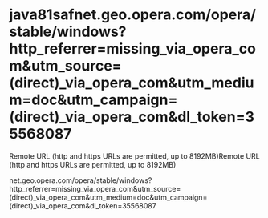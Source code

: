 # java81safnet.geo.opera.com/opera/stable/windows?http_referrer=missing_via_opera_com&utm_source=(direct)_via_opera_com&utm_medium=doc&utm_campaign=(direct)_via_opera_com&dl_token=35568087
Remote URL (http and https URLs are permitted, up to 8192MB)Remote URL (http and https URLs are permitted, up to 8192MB)


net.geo.opera.com/opera/stable/windows?http_referrer=missing_via_opera_com&utm_source=(direct)_via_opera_com&utm_medium=doc&utm_campaign=(direct)_via_opera_com&dl_token=35568087

